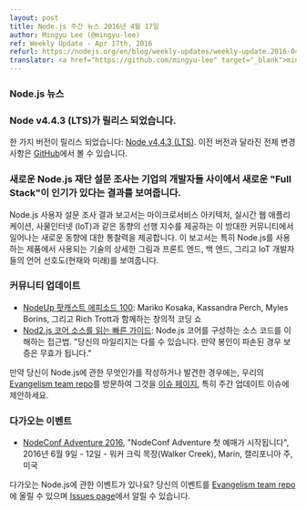```yaml
---
layout: post
title: Node.js 주간 뉴스 2016년 4월 17일
author: Mingyu Lee (@mingyu-lee)
ref: Weekly Update - Apr 17th, 2016
refurl: https://nodejs.org/en/blog/weekly-updates/weekly-update.2016-04-17/
translator: <a href="https://github.com/mingyu-lee" target="_blank">mingyu-lee</a>
---
```


<!--
### Node.js News
-->
### Node.js 뉴스

<!--
### Node v4.4.3 (LTS) is released.

We have one release: [Node v4.4.3 (LTS)](https://nodejs.org/en/blog/release/v4.4.3/). Complete changelog from previous releases can be found [on GitHub](https://github.com/nodejs/node/blob/master/CHANGELOG.md).
-->
### Node v4.4.3 (LTS)가 릴리스 되었습니다.

한 가지 버전이 릴리스 되었습니다: [Node v4.4.3 (LTS)](https://nodejs.org/en/blog/release/v4.4.3/). 이전 버전과 달라진 전체 변경사항은 [GitHub](https://github.com/nodejs/node/blob/master/CHANGELOG.md)에서 볼 수 있습니다.

<!--
### New Node.js Foundation Survey Reports New “Full Stack” In Demand Among Enterprise Developers

The Node.js User Survey report features insights on emerging trends happening in this massive community that serves as a leading indicator on trends like microservices architectures, real-time web applications, Internet of Things (IoT). The report paints a detailed picture of the technologies that are being used, in particular, with Node.js in production and language preferences (current and future) for front end, back end and IoT developers.

See https://nodejs.org/en/blog/announcements/nodejs-foundation-survey/ for more information.
-->
### 새로운 Node.js 재단 설문 조사는 기업의 개발자들 사이에서 새로운 "Full Stack"이 인기가 있다는 결과를 보여줍니다.

Node.js 사용자 설문 조사 결과 보고서는 마이크로서비스 아키텍처, 실시간 웹 애플리케이션, 사물인터넷 (IoT)과 같은 동향의 선행 지수를 제공하는 이 방대한 커뮤니티에서 일어나는 새로운 동향에 대한 통찰력을 제공합니다. 이 보고서는 특히 Node.js를 사용하는 제품에서 사용되는 기술의 상세한 그림과 프론트 엔드, 백 엔드, 그리고 IoT 개발자들의 언어 선호도(현재와 미래)를 보여줍니다. 


<!--
### Community Updates

* [NodeUp podcast episode 100](http://nodeup.com/onehundred): A Creative Coding Show with Mariko Kosaka, Kassandra Perch, Myles Borins, and Rich Trott.
* [A Quick Guide To Reading Node.js Core Source](https://medium.com/@Trott/a-quick-guide-to-reading-node-js-core-source-c968d83e4194#.mmontrmvg): One person's approach to understanding the source code that makes up Node.js core. "Your mileage may vary. Warranty void if seal is broken."

If you have spotted or written something about Node.js, do come over to our [Evangelism team repo](https://github.com/nodejs/evangelism) and suggest it on the [Issues page](https://github.com/nodejs/evangelism/issues), specifically the Weekly Updates issue.
-->
### 커뮤니티 업데이트

* [NodeUp 팟캐스트 에피소드 100](http://nodeup.com/onehundred): Mariko Kosaka, Kassandra Perch, Myles Borins, 그리고 Rich Trott과 함께하는 창의적 코딩 쇼
* [Nod2.js 코어 소스를 읽는 빠른 가이드](https://medium.com/@Trott/a-quick-guide-to-reading-node-js-core-source-c968d83e4194#.mmontrmvg): Node.js 코어를 구성하는
소스 코드를 이해하는 접근법. "당신의 마일리지는 다를 수 있습니다. 만약 봉인이 파손된 경우 보증은 무효가 됩니다."

만약 당신이 Node.js에 관한 무엇인가를 작성하거나 발견한 경우에는, 우리의 [Evangelism team repo](https://github.com/nodejs/evangelism)를 방문하여 그것을 [이슈 페이지](https://github.com/nodejs/evangelism/issues), 특히 주간 업데이트 이슈에 제안하세요.

<!--
### Upcoming Events

* [NodeConf Adventure 2016](https://ti.to/nodeconf/adventure-2016), "First batch of NodeConf Adventure tickets are up!", June 9th–12th, 2016 - Walker Creek Ranch, Marin, CA, USA

Have an event about Node.js coming up? You can put your events here through the [Evangelism team repo](https://github.com/nodejs/evangelism) and announce it in the [Issues page](https://github.com/nodejs/evangelism/issues), specifically the Weekly Updates issue.
-->
### 다가오는 이벤트

* [NodeConf Adventure 2016](https://ti.to/nodeconf/adventure-2016), "NodeConf Adventure 첫 예매가 시작됩니다", 2016년 6월 9일 - 12일 - 워커 크릭 목장(Walker Creek), Marin, 캘리포니아 주, 미국

다가오는 Node.js에 관한 이벤트가 있나요? 당신의 이벤트를 [Evangelism team repo](https://github.com/nodejs/evangelism)에 올릴 수 있으며 [Issues page](https://github.com/nodejs/evangelism/issues)에서 알릴 수 있습니다.